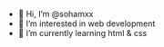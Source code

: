 - 👋 Hi, I’m @sohamxx
- 👀 I’m interested in web development
- 🌱 I’m currently learning html & css 


<!---
sohamxx/sohamxx is a ✨ special ✨ repository because its `README.md` (this file) appears on your GitHub profile.
You can click the Preview link to take a look at your changes.
--->
